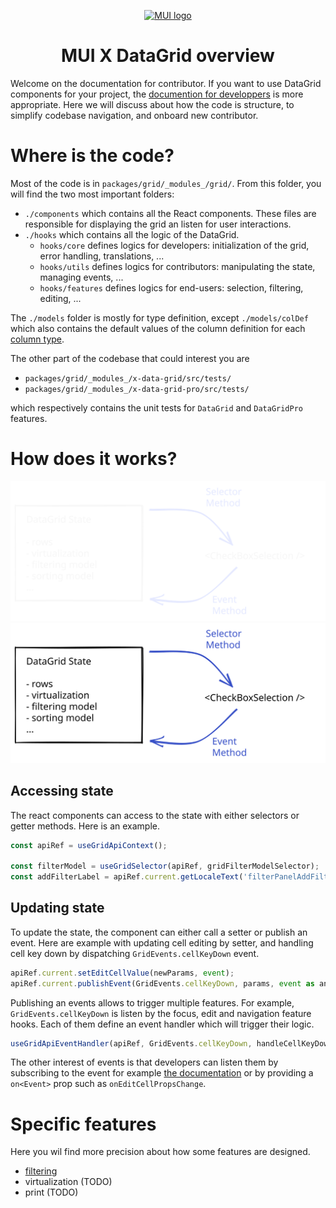 <p align="center">
  <a href="https://mui.com/" rel="noopener" target="_blank"><img width="150" src="https://mui.com/static/logo.svg" alt="MUI logo"></a>
</p>

<h1 align="center">MUI X DataGrid overview</h1>

Welcome on the documentation for contributor. If you want to use DataGrid components for your project, the [documention for developpers](https://mui.com/components/data-grid/getting-started/) is more appropriate.
Here we will discuss about how the code is structure, to simplify codebase navigation, and onboard new contributor.

# Where is the code?

Most of the code is in `packages/grid/_modules_/grid/`. From this folder, you will find the two most important folders:

- `./components` which contains all the React components. These files are responsible for displaying the grid an listen for user interactions.
- `./hooks` which contains all the logic of the DataGrid.
  - `hooks/core` defines logics for developers: initialization of the grid, error handling, translations, ...
  - `hooks/utils` defines logics for contributors: manipulating the state, managing events, ...
  - `hooks/features` defines logics for end-users: selection, filtering, editing, ...

The `./models` folder is mostly for type definition, except `./models/colDef` which also contains the default values of the column definition for each [column type](https://mui.com/components/data-grid/columns/#column-types).

The other part of the codebase that could interest you are

- `packages/grid/_modules_/x-data-grid/src/tests/`
- `packages/grid/_modules_/x-data-grid-pro/src/tests/`

which respectively contains the unit tests for `DataGrid` and `DataGridPro` features.

# How does it works?

![Workflow Scheme](./img/overviewSchemDark.svg#gh-dark-mode-only)
![Workflow Scheme](./img/overviewSchemLight.svg#gh-light-mode-only)

## Accessing state

The react components can access to the state with either selectors or getter methods.
Here is an example.

```js
const apiRef = useGridApiContext();

const filterModel = useGridSelector(apiRef, gridFilterModelSelector);
const addFilterLabel = apiRef.current.getLocaleText('filterPanelAddFilter');
```

## Updating state

To update the state, the component can either call a setter or publish an event. Here are example with updating cell editing by setter, and handling cell key down by dispatching `GridEvents.cellKeyDown` event.

```js
apiRef.current.setEditCellValue(newParams, event);
apiRef.current.publishEvent(GridEvents.cellKeyDown, params, event as any);
```

Publishing an events allows to trigger multiple features. For example, `GridEvents.cellKeyDown` is listen by the focus, edit and navigation feature hooks. Each of them define an event handler which will trigger their logic.

```js
useGridApiEventHandler(apiRef, GridEvents.cellKeyDown, handleCellKeyDown);
```

The other interest of events is that developers can listen them by subscribing to the event for example [the documentation](https://mui.com/components/data-grid/events/) or by providing a `on<Event>` prop such as `onEditCellPropsChange`.

# Specific features

Here you wil find more precision about how some features are designed.

- [filtering](./filtering)
- virtualization (TODO)
- print (TODO)
